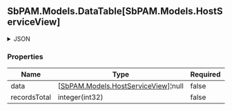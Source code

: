 
<h2 id="tocS_SbPAM.Models.DataTable[SbPAM.Models.HostServiceView]">SbPAM.Models.DataTable[SbPAM.Models.HostServiceView]</h2>

<a id="schemasbpam.models.datatable[sbpam.models.hostserviceview]"></a>
<a id="schema_SbPAM.Models.DataTable[SbPAM.Models.HostServiceView]"></a>
<a id="tocSsbpam.models.datatable[sbpam.models.hostserviceview]"></a>
<a id="tocssbpam.models.datatable[sbpam.models.hostserviceview]"></a>

<details><summary>JSON</summary>


```json
{
  "data": [
    {
      "id": "497f6eca-6276-4993-bfeb-53cbbbba6f08",
      "hostId": "70e3fb2d-1cb6-4dbc-ab8d-fa7209aca5dd",
      "displayName": "string",
      "serviceName": "string",
      "description": "string",
      "startType": "Boot",
      "serviceType": 0,
      "userName": "string",
      "serviceAccountId": "a814cf67-aaac-43ae-acb4-8d34e82a4b4c",
      "serviceAccountType": "Configuration",
      "serviceAccountName": "string",
      "managedType": "Unmanaged",
      "dependencyCount": 0
    }
  ],
  "recordsTotal": 0
}

```


</details>

### Properties

|Name|Type|Required|Restrictions|Description|
|---|---|---|---|---|
|data|[[SbPAM.Models.HostServiceView](../Models/sbpam.models.hostserviceview.md)]¦null|false|none|none|
|recordsTotal|integer(int32)|false|none|none|


